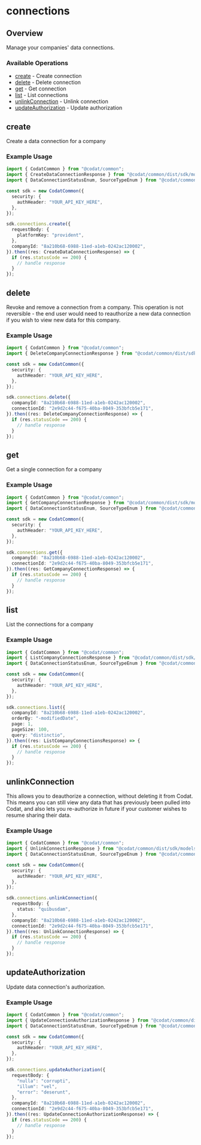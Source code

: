 # connections

## Overview

Manage your companies' data connections.

### Available Operations

* [create](#create) - Create connection
* [delete](#delete) - Delete connection
* [get](#get) - Get connection
* [list](#list) - List connections
* [unlinkConnection](#unlinkconnection) - Unlink connection
* [updateAuthorization](#updateauthorization) - Update authorization

## create

Create a data connection for a company

### Example Usage

```typescript
import { CodatCommon } from "@codat/common";
import { CreateDataConnectionResponse } from "@codat/common/dist/sdk/models/operations";
import { DataConnectionStatusEnum, SourceTypeEnum } from "@codat/common/dist/sdk/models/shared";

const sdk = new CodatCommon({
  security: {
    authHeader: "YOUR_API_KEY_HERE",
  },
});

sdk.connections.create({
  requestBody: {
    platformKey: "provident",
  },
  companyId: "8a210b68-6988-11ed-a1eb-0242ac120002",
}).then((res: CreateDataConnectionResponse) => {
  if (res.statusCode == 200) {
    // handle response
  }
});
```

## delete

Revoke and remove a connection from a company.
This operation is not reversible - the end user would need to reauthorize a new data connection if you wish to view new data for this company.

### Example Usage

```typescript
import { CodatCommon } from "@codat/common";
import { DeleteCompanyConnectionResponse } from "@codat/common/dist/sdk/models/operations";

const sdk = new CodatCommon({
  security: {
    authHeader: "YOUR_API_KEY_HERE",
  },
});

sdk.connections.delete({
  companyId: "8a210b68-6988-11ed-a1eb-0242ac120002",
  connectionId: "2e9d2c44-f675-40ba-8049-353bfcb5e171",
}).then((res: DeleteCompanyConnectionResponse) => {
  if (res.statusCode == 200) {
    // handle response
  }
});
```

## get

Get a single connection for a company

### Example Usage

```typescript
import { CodatCommon } from "@codat/common";
import { GetCompanyConnectionResponse } from "@codat/common/dist/sdk/models/operations";
import { DataConnectionStatusEnum, SourceTypeEnum } from "@codat/common/dist/sdk/models/shared";

const sdk = new CodatCommon({
  security: {
    authHeader: "YOUR_API_KEY_HERE",
  },
});

sdk.connections.get({
  companyId: "8a210b68-6988-11ed-a1eb-0242ac120002",
  connectionId: "2e9d2c44-f675-40ba-8049-353bfcb5e171",
}).then((res: GetCompanyConnectionResponse) => {
  if (res.statusCode == 200) {
    // handle response
  }
});
```

## list

List the connections for a company

### Example Usage

```typescript
import { CodatCommon } from "@codat/common";
import { ListCompanyConnectionsResponse } from "@codat/common/dist/sdk/models/operations";
import { DataConnectionStatusEnum, SourceTypeEnum } from "@codat/common/dist/sdk/models/shared";

const sdk = new CodatCommon({
  security: {
    authHeader: "YOUR_API_KEY_HERE",
  },
});

sdk.connections.list({
  companyId: "8a210b68-6988-11ed-a1eb-0242ac120002",
  orderBy: "-modifiedDate",
  page: 1,
  pageSize: 100,
  query: "distinctio",
}).then((res: ListCompanyConnectionsResponse) => {
  if (res.statusCode == 200) {
    // handle response
  }
});
```

## unlinkConnection

This allows you to deauthorize a connection, without deleting it from Codat. This means you can still view any data that has previously been pulled into Codat, and also lets you re-authorize in future if your customer wishes to resume sharing their data.

### Example Usage

```typescript
import { CodatCommon } from "@codat/common";
import { UnlinkConnectionResponse } from "@codat/common/dist/sdk/models/operations";
import { DataConnectionStatusEnum, SourceTypeEnum } from "@codat/common/dist/sdk/models/shared";

const sdk = new CodatCommon({
  security: {
    authHeader: "YOUR_API_KEY_HERE",
  },
});

sdk.connections.unlinkConnection({
  requestBody: {
    status: "quibusdam",
  },
  companyId: "8a210b68-6988-11ed-a1eb-0242ac120002",
  connectionId: "2e9d2c44-f675-40ba-8049-353bfcb5e171",
}).then((res: UnlinkConnectionResponse) => {
  if (res.statusCode == 200) {
    // handle response
  }
});
```

## updateAuthorization

Update data connection's authorization.

### Example Usage

```typescript
import { CodatCommon } from "@codat/common";
import { UpdateConnectionAuthorizationResponse } from "@codat/common/dist/sdk/models/operations";
import { DataConnectionStatusEnum, SourceTypeEnum } from "@codat/common/dist/sdk/models/shared";

const sdk = new CodatCommon({
  security: {
    authHeader: "YOUR_API_KEY_HERE",
  },
});

sdk.connections.updateAuthorization({
  requestBody: {
    "nulla": "corrupti",
    "illum": "vel",
    "error": "deserunt",
  },
  companyId: "8a210b68-6988-11ed-a1eb-0242ac120002",
  connectionId: "2e9d2c44-f675-40ba-8049-353bfcb5e171",
}).then((res: UpdateConnectionAuthorizationResponse) => {
  if (res.statusCode == 200) {
    // handle response
  }
});
```

